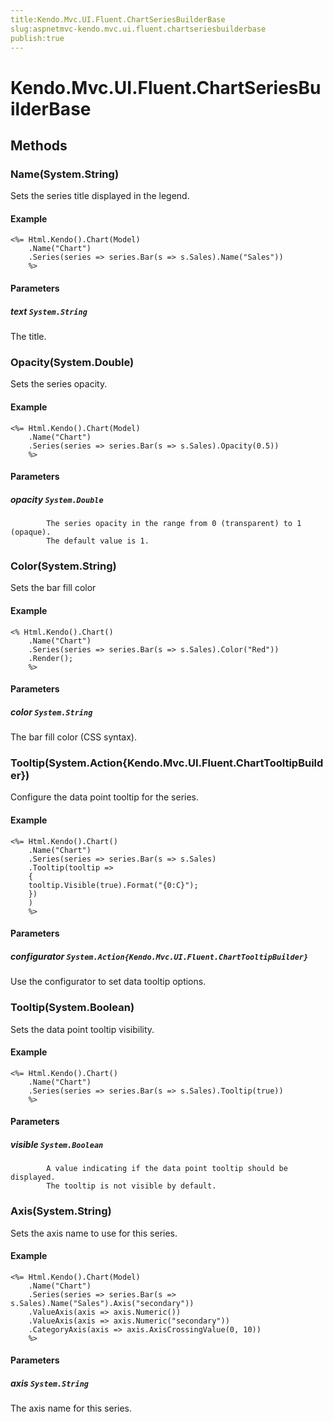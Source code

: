 ```yaml
---
title:Kendo.Mvc.UI.Fluent.ChartSeriesBuilderBase
slug:aspnetmvc-kendo.mvc.ui.fluent.chartseriesbuilderbase
publish:true
---
```


# Kendo.Mvc.UI.Fluent.ChartSeriesBuilderBase

## Methods

### Name(System.String)
Sets the series title displayed in the legend.

#### Example
    <%= Html.Kendo().Chart(Model)
        .Name("Chart")
        .Series(series => series.Bar(s => s.Sales).Name("Sales"))
        %>

#### Parameters

##### text `System.String`
The title.

### Opacity(System.Double)
Sets the series opacity.

#### Example
    <%= Html.Kendo().Chart(Model)
        .Name("Chart")
        .Series(series => series.Bar(s => s.Sales).Opacity(0.5))
        %>

#### Parameters

##### opacity `System.Double`

            The series opacity in the range from 0 (transparent) to 1 (opaque).
            The default value is 1.
            

### Color(System.String)
Sets the bar fill color

#### Example
    <% Html.Kendo().Chart()
        .Name("Chart")
        .Series(series => series.Bar(s => s.Sales).Color("Red"))
        .Render();
        %>

#### Parameters

##### color `System.String`
The bar fill color (CSS syntax).

### Tooltip(System.Action{Kendo.Mvc.UI.Fluent.ChartTooltipBuilder})
Configure the data point tooltip for the series.

#### Example
    <%= Html.Kendo().Chart()
        .Name("Chart")
        .Series(series => series.Bar(s => s.Sales)
        .Tooltip(tooltip =>
        {
        tooltip.Visible(true).Format("{0:C}");
        })
        )
        %>

#### Parameters

##### configurator `System.Action{Kendo.Mvc.UI.Fluent.ChartTooltipBuilder}`
Use the configurator to set data tooltip options.

### Tooltip(System.Boolean)
Sets the data point tooltip visibility.

#### Example
    <%= Html.Kendo().Chart()
        .Name("Chart")
        .Series(series => series.Bar(s => s.Sales).Tooltip(true))
        %>

#### Parameters

##### visible `System.Boolean`

            A value indicating if the data point tooltip should be displayed.
            The tooltip is not visible by default.
            

### Axis(System.String)
Sets the axis name to use for this series.

#### Example
    <%= Html.Kendo().Chart(Model)
        .Name("Chart")
        .Series(series => series.Bar(s => s.Sales).Name("Sales").Axis("secondary"))
        .ValueAxis(axis => axis.Numeric())
        .ValueAxis(axis => axis.Numeric("secondary"))
        .CategoryAxis(axis => axis.AxisCrossingValue(0, 10))
        %>

#### Parameters

##### axis `System.String`
The axis name for this series.